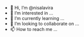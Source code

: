 - 👋 Hi, I’m @nisalavira
- 👀 I’m interested in ...
- 🌱 I’m currently learning ...
- 💞️ I’m looking to collaborate on ...
- 📫 How to reach me ...

<!---
nisalavira/nisalavira is a ✨ special ✨ repository because its `README.md` (this file) appears on your GitHub profile.
You can click the Preview link to take a look at your changes.
--->
